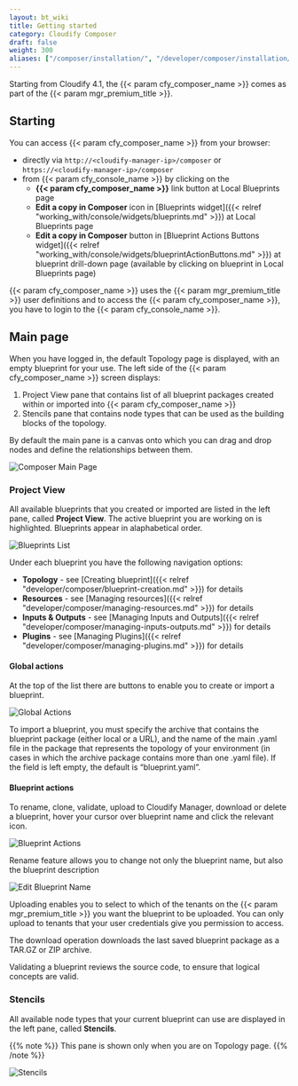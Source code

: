 ```yaml
---
layout: bt_wiki
title: Getting started
category: Cloudify Composer
draft: false
weight: 300
aliases: ["/composer/installation/", "/developer/composer/installation/"]
---
```



Starting from Cloudify 4.1, the {{< param cfy_composer_name >}} comes as part of the {{< param mgr_premium_title >}}.


## Starting

You can access {{< param cfy_composer_name >}} from your browser:
 
 * directly via `http://<cloudify-manager-ip>/composer` or `https://<cloudify-manager-ip>/composer` 
 * from {{< param cfy_console_name >}} by clicking on the
    * **{{< param cfy_composer_name >}}** link button at Local Blueprints page
    * **Edit a copy in Composer** icon in [Blueprints widget]({{< relref "working_with/console/widgets/blueprints.md" >}}) at Local Blueprints page
    * **Edit a copy in Composer** button in [Blueprint Actions Buttons widget]({{< relref "working_with/console/widgets/blueprintActionButtons.md" >}}) at blueprint drill-down page (available by clicking on blueprint in Local Blueprints page)

{{< param cfy_composer_name >}} uses the {{< param mgr_premium_title >}} user definitions and to access the {{< param cfy_composer_name >}}, you have to login to the {{< param cfy_console_name >}}. 


## Main page

When you have logged in, the default Topology page is displayed, with an empty blueprint for your use. The left side of the {{< param cfy_composer_name >}} screen displays:

1. Project View pane that contains list of all blueprint packages created within or imported into {{< param cfy_composer_name >}}  
2. Stencils pane that contains node types that can be used as the building blocks of the topology. 

By default the main pane is a canvas onto which you can drag and drop nodes and define the relationships between them. 

![Composer Main Page]( /images/composer/composer_interface.png )

### Project View

All available blueprints that you created or imported are listed in the left pane, called **Project View**. The active blueprint you are working on is highlighted. Blueprints appear in alaphabetical order.

![Blueprints List]( /images/composer/blueprints-list.png )

Under each blueprint you have the following navigation options:

* **Topology** - see [Creating blueprint]({{< relref "developer/composer/blueprint-creation.md" >}}) for details
* **Resources** - see [Managing resources]({{< relref "developer/composer/managing-resources.md" >}}) for details
* **Inputs & Outputs** - see [Managing Inputs and Outputs]({{< relref "developer/composer/managing-inputs-outputs.md" >}}) for details
* **Plugins** - see [Managing Plugins]({{< relref "developer/composer/managing-plugins.md" >}}) for details

#### Global actions

At the top of the list there are buttons to enable you to create or import a blueprint. 

![Global Actions]( /images/composer/global-actions.png )

To import a blueprint, you must specify the archive that contains the blueprint package (either local or a URL), and the name of the main .yaml file in the package that represents the topology of your environment (in cases in which the archive package contains more than one .yaml file). If the field is left empty, the default is “blueprint.yaml”.


#### Blueprint actions

To rename, clone, validate, upload to Cloudify Manager, download or delete a blueprint, hover your cursor over blueprint name and click the relevant icon.

![Blueprint Actions]( /images/composer/blueprint-actions.png )

Rename feature allows you to change not only the blueprint name, but also the blueprint description
 
![Edit Blueprint Name]( /images/composer/edit-blueprint-name.png )

Uploading enables you to select to which of the tenants on the {{< param mgr_premium_title >}} you want the blueprint to be uploaded. You can only upload to tenants that your user credentials give you permission to access.

The download operation downloads the last saved blueprint package as a TAR.GZ or ZIP archive.

Validating a blueprint reviews the source code, to ensure that logical concepts are valid.


### Stencils

All available node types that your current blueprint can use are displayed in the left pane, called **Stencils**. 

{{% note %}}
This pane is shown only when you are on Topology page.
{{% /note %}}

![Stencils]( /images/composer/stencils.png )


 
